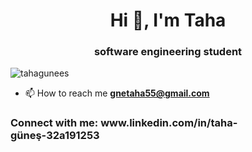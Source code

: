 <h1 align="center">Hi 👋, I'm Taha</h1>
<h3 align="center"> software engineering student</h3>

<p align="left"> <img src="https://komarev.com/ghpvc/?username=tahagunees&label=Profile%20views&color=0e75b6&style=flat" alt="tahagunees" /> </p>

- 📫 How to reach me **gnetaha55@gmail.com**

<h3 align="left">Connect with me:
 www.linkedin.com/in/taha-güneş-32a191253</h3>
<p align="left">
</p>
